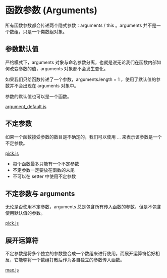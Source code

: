 # 函数参数 (Arguments)

所有函数参数都会传递两个隐式参数：arguments / this 。arguments 并不是一个数组，只是一个类数组对象。

## 参数默认值

严格模式下，arguments 对象与命名参数分离，也就是说无论我们在函数内部如何改变参数的值，arguments 对象都不会发生变化。

如果我们只给函数传递了一个参数，arguments.length = 1 ，使用了默认值的参数并不会出现在 arguments 对象中。

参数的默认值也可以是一个函数。

[argument_default.js](argument_default.js)

## 不定参数

如果一个函数接受参数的数目是不确定的，我们可以使用 ... 来表示该参数是一个不定参数。

[pick.js](pick.js)

- 每个函数最多只能有一个不定参数
- 不定参数一定要放在函数的末尾
- 不可以在 setter 中使用不定参数

## 不定参数与 arguments

无论是否使用不定参数，arguments 总是包含所有传入函数的参数，但是不包含使用默认值的参数。

[pick.js](pick.js)

## 展开运算符

不定参数是将多个独立的参数整合成一个数组来进行使用。而展开运算符恰好相反，它能够将一个数组打散后作为各自独立的参数传入函数。

[max.js](max.js)

